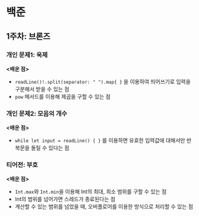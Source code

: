 # 백준

## 1주차: 브론즈

### 개인 문제1: 욱제
**<배운 점>**
- `readLine()!.split(separator: " ").map{ }` 을 이용하여 띄어쓰기로 입력을 구분해서 받을 수 있는 점
- `pow` 메서드를 이용해 제곱을 구할 수 있는 점 

### 개인 문제2: 모음의 개수
**<배운 점>**
- `while let input = readLine() { }` 를 이용하면 유효한 입력값에 대해서만 반복문을 돌릴 수 있다는 점

### 티어전: 부호
**<배운 점>**
- `Int.max`와 `Int.min`을 이용해 Int의 최대, 최소 범위를 구할 수 있는 점
- Int의 범위를 넘어가면 스레드가 종료된다는 점
- 계산할 수 있는 범위를 넘었을 때, 오버플로어를 이용한 방식으로 처리할 수 있는 점  
